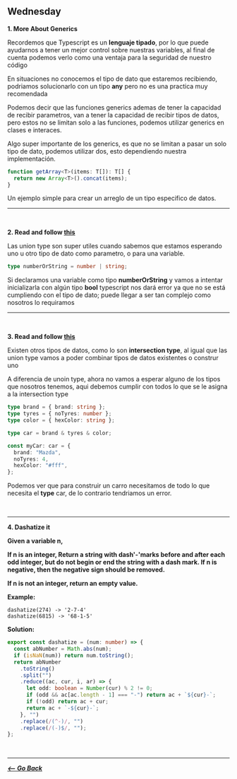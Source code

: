 ## Wednesday

**1. More About Generics**

Recordemos que Typescript es un **lenguaje tipado**, por lo que puede ayudarnos a tener un mejor control sobre nuestras variables, al final de cuenta podemos verlo como una ventaja para la seguridad de nuestro código

En situaciones no conocemos el tipo de dato que estaremos recibiendo, podriamos solucionarlo con un tipo **any** pero no es una practica muy recomendada

Podemos decir que las funciones generics ademas de tener la capacidad de recibir parametros, van a tener la capacidad de recibir tipos de datos, pero estos no se limitan solo a las funciones, podemos utilizar generics en clases e interaces.

Algo super importante de los generics, es que no se limitan a pasar un solo tipo de dato, podemos utilizar dos, esto dependiendo nuestra implementación.

```typescript
function getArray<T>(items: T[]): T[] {
  return new Array<T>().concat(items);
}
```

Un ejemplo simple para crear un arreglo de un tipo especifico de datos.

<hr>
<br>

**2. Read and follow [this](https://learntypescript.dev/04/l5-union)**

Las union type son super utiles cuando sabemos que estamos esperando uno u otro tipo de dato como parametro, o para una variable.

```typescript
type numberOrString = number | string;
```

Si declaramos una variable como tipo **numberOrString** y vamos a intentar inicializarla con algún tipo **bool** typescript nos dará error ya que no se está cumpliendo con el tipo de dato; puede llegar a ser tan complejo como nosotros lo requiramos

<hr>
<br>

**3. Read and follow [this](https://learntypescript.dev/04/l6-intersection)**

Existen otros tipos de datos, como lo son **intersection type**, al igual que las union type vamos a poder combinar tipos de datos existentes o construr uno

A diferencia de unoin type, ahora no vamos a esperar alguno de los tipos que nosotros tenemos, aqui debemos cumplir con todos lo que se le asigna a la intersection type

```typescript
type brand = { brand: string };
type tyres = { noTyres: number };
type color = { hexColor: string };

type car = brand & tyres & color;

const myCar: car = {
  brand: "Mazda",
  noTyres: 4,
  hexColor: "#fff",
};
```

Podemos ver que para construir un carro necesitamos de todo lo que necesita el **type** car, de lo contrario tendriamos un error.

<br>
<hr>

**4. Dashatize it**

**Given a variable n,**

**If n is an integer, Return a string with dash'-'marks before and after each odd integer, but do not begin or end the string with a dash mark. If n is negative, then the negative sign should be removed.**

**If n is not an integer, return an empty value.**

**Example:**

```
dashatize(274) -> '2-7-4'
dashatize(6815) -> '68-1-5'
```

**Solution:**

```typescript
export const dashatize = (num: number) => {
  const abNumber = Math.abs(num);
  if (isNaN(num)) return num.toString();
  return abNumber
    .toString()
    .split("")
    .reduce((ac, cur, i, ar) => {
      let odd: boolean = Number(cur) % 2 != 0;
      if (odd && ac[ac.length - 1] === "-") return ac + `${cur}-`;
      if (!odd) return ac + cur;
      return ac + `-${cur}-`;
    }, "")
    .replace(/(^-)/, "")
    .replace(/(-)$/, "");
};
```

<br>
<hr>

**_[<-- Go Back](../week7/)_**
